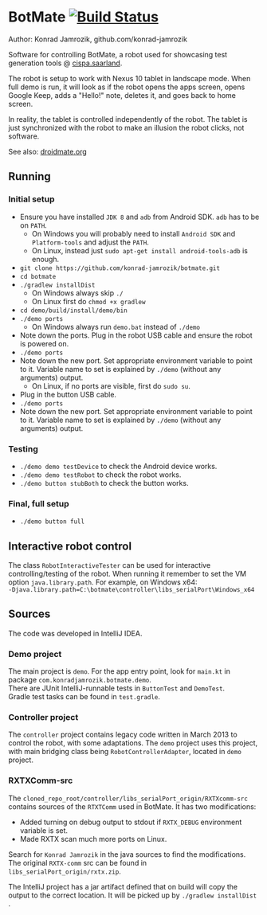 # BotMate [![Build Status](https://travis-ci.org/konrad-jamrozik/botmate.svg?branch=master)](https://travis-ci.org/konrad-jamrozik/botmate)

Author: Konrad Jamrozik, github.com/konrad-jamrozik

Software for controlling BotMate, a robot used for showcasing test generation tools @ [cispa.saarland](https://cispa.saarland/).

The robot is setup to work with Nexus 10 tablet in landscape mode. When full demo is run, it will look as
if the robot opens the apps screen, opens Google Keep, adds a "Hello!" note, deletes it, and goes back to home screen.

In reality, the tablet is controlled independently of the robot. The tablet is just synchronized with the robot to make an 
illusion the robot clicks, not software.

See also: [droidmate.org](https://www.droidmate.org/)

## Running

### Initial setup

* Ensure you have installed  `JDK 8` and `adb` from Android SDK. `adb` has to be on `PATH`.
  * On Windows you will probably need to install `Android SDK` and `Platform-tools` and adjust the `PATH`.
  * On Linux, instead just `sudo apt-get install android-tools-adb` is enough.
* `git clone https://github.com/konrad-jamrozik/botmate.git`
* `cd botmate`
* `./gradlew installDist`
  * On Windows always skip `./`
  * On Linux first do `chmod +x gradlew`
* `cd demo/build/install/demo/bin`
* `./demo ports` 
  * On Windows always run `demo.bat` instead of `./demo`
* Note down the ports. Plug in the robot USB cable and ensure the robot is powered on.
* `./demo ports`
* Note down the new port. Set appropriate environment variable to point to it. Variable name to set is explained by `./demo` 
(without any arguments) output. 
  * On Linux, if no ports are visible, first do `sudo su`. 
* Plug in the button USB cable.
* `./demo ports`
* Note down the new port. Set appropriate environment variable to point to it. Variable name to set is explained by `./demo` 
(without any arguments) output. 

### Testing
* `./demo demo testDevice` to check the Android device works.
* `./demo demo testRobot` to check the robot works.
* `./demo button stubBoth` to check the button works.

### Final, full setup
* `./demo button full`

## Interactive robot control

The class `RobotInteractiveTester` can be used for interactive controlling/testing 
of the robot. When running it remember to set the VM option `java.library.path`. For example, on Windows x64:  
`-Djava.library.path=C:\botmate\controller\libs_serialPort\Windows_x64`

## Sources

The code was developed in IntelliJ IDEA. 

### Demo project
The main project is `demo`. For the app entry point, look for `main.kt` in package 
`com.konradjamrozik.botmate.demo`.  
There are JUnit IntelliJ-runnable tests in `ButtonTest` and `DemoTest`.   
Gradle test tasks can be found in `test.gradle`.

### Controller project
The `controller` project contains legacy code written in March 2013 to control the robot, with some adaptations. The `demo` 
project uses this project, with main bridging class being `RobotControllerAdapter`, located in `demo` project.

### RXTXComm-src

The `cloned_repo_root/controller/libs_serialPort_origin/RXTXcomm-src` contains sources of the `RTXTComm` used in BotMate. It has
two modifications:
* Added turning on debug output to stdout if `RXTX_DEBUG` environment variable is set.
* Made RXTX scan much more ports on Linux.

Search for `Konrad Jamrozik` in the java sources to find the modifications. 
The original `RXTX-comm` src can be found in `libs_serialPort_origin/rxtx.zip`. 

The IntelliJ project has a jar artifact defined that on build will copy the output to the correct location. It will be picked up
by `./gradlew installDist` .